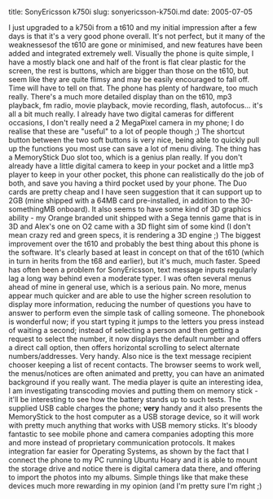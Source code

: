 title: SonyEricsson k750i
slug: sonyericsson-k750i.md
date: 2005-07-05


I just upgraded to a k750i from a t610 and my initial impression after a few days is that it's a very good phone overall. It's not perfect, but it many of the weaknessesof the t610 are gone or minimised, and new features have been added and integrated extremely well.
Visually the phone is quite simple, I have a mostly black one and half of the front is flat clear plastic for the screen, the rest is buttons, which are bigger than those on the t610, but seem like they are quite flimsy and may be easily encouraged to fall off. Time will have to tell on that.
The phone has plenty of hardware, too much really. There's a much more detailed display than on the t610, mp3 playback, fm radio, movie playback, movie recording, flash, autofocus... it's all a bit much really. I already have two digital cameras for different occasions, I don't really need a 2 MegaPixel camera in my phone; I do realise that these are "useful" to a lot of people though ;) The shortcut button between the two soft buttons is very nice, being able to quickly pull up the functions you most use can save a lot of menu diving. The thing has a MemoryStick Duo slot too, which is a genius plan really. If you don't already have a little digital camera to keep in your pocket and a little mp3 player to keep in your other pocket, this phone can realistically do the job of both, and save you having a third pocket used by your phone. The Duo cards are pretty cheap and I have seen suggestion that it can support up to 2GB (mine shipped with a 64MB card pre-installed, in addition to the 30-somethingMB onboard). It also seems to have some kind of 3D graphics ability - my Orange branded unit shipped with a Sega tennis game that is in 3D and Alex's one on O2 came with a 3D flight sim of some kind (I don't mean crazy red and green specs, it is rendering a 3D engine ;)
The biggest improvement over the t610 and probably the best thing about this phone is the software. It's clearly based at least in concept on that of the t610 (which in turn in herits from the t68 and earlier), but it's much, much faster. Speed has often been a problem for SonyEricsson, text message inputs regularly lag a long way behind even a moderate typer. I was often several menus ahead of mine in general use, which is a serious pain. No more, menus appear much quicker and are able to use the higher screen resolution to display more information, reducing the number of questions you have to answer to perform even the simple task of calling someone. The phonebook is wonderful now; if you start typing it jumps to the letters you press instead of waiting a second; instead of selecting a person and then getting a request to select the number, it now displays the default number and offers a direct call option, then offers horizontal scrolling to select alternate numbers/addresses. Very handy. Also nice is the text message recipient chooser keeping a list of recent contacts.
The browser seems to work well, the menus/notices are often animated and pretty, you can have an animated background if you really want. The media player is quite an interesting idea, I am investigating transcoding movies and putting them on memory stick - it'll be interesting to see how the battery stands up to such tests.
The supplied USB cable charges the phone; **very** handy and it also presents the MemoryStick to the host computer as a USB storage device, so it will work with pretty much anything that works with USB memory sticks. It's bloody fantastic to see mobile phone and camera companies adopting this more and more instead of proprietary communication protocols. It makes integration far easier for Operating Systems, as shown by the fact that I connect the phone to my PC running Ubuntu Hoary and it is able to mount the storage drive and notice there is digital camera data there, and offering to import the photos into my albums. Simple things like that make these devices much more rewarding in my opinion (and I'm pretty sure I'm right ;)